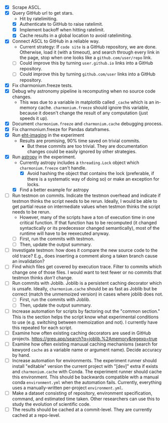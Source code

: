 - [x] Scrape ASCL.
- [x] Query GitHub url to get stars.
  - Hit by ratelimiting.
  - [x] Authenticate to GitHub to raise ratelimit.
  - [x] Implement backoff when hitting ratelimit.
  - [x] Cache results in a global location to avoid ratelimiting.
- [x] Connect ASCL to GitHub in a reliable way.
  - Current strategy: If `code site` is a GitHub repository, we are done. Otherwise, load it (with a timeout), and search through every link in the page, stop when one looks like a `github.com/user/repo` link.
  - [ ] Could improve this by turning `user.github.io` links into a GitHub repository.
  - [ ] Could improve this by turning `github.com/user` links into a GitHub repository.
- [x] Fix charmonium.freeze tests.
- [x] Debug why astronomy pipeline is recomputing when no source code changes.
  - This was due to a variable in matplotlib called `_cache` which is an in-memory cache. `charmonium.freeze` should ignore this variable, because it doesn't change the result of any computation (just speeds it up).
- [x] Document `charmonium.freeze` and `charmonium.cache` debugging process.
- [x] Fix charmonium.freeze for Pandas dataframes.
- [x] Run [eht-imaging] in the experiment
  - Results are promising, 90% time saved on trivial commits.
    - But these commits are too trivial. They are documentation changes could be easily ignored by other strategies.
- [x] Run [astropy] in the experiment.
  - Currently astropy includes a `threading.Lock` object which `charmonium.freeze` can't handle.
    - [x] Avoid hashing the object that contains the lock (preferable, if there is a systematic way of doing so) or make an exception for locks.
  - [x] Find a better example for astropy
- [ ] Run testmon on commits. Indicate the testmon overhead and indicate if testmon thinks the script needs to be rerun. Ideally, I would be able to get partial reuse on intermediate values when testmon thinks the script needs to be rerun.
  - However, many of the scripts have a ton of execution time in one critical function. If that function has to be recomputed (it changed syntactically or its predecessor changed semantically), most of the runtime will have to be reexecuted anyway.
  - [ ] First, run the commits with testmon.
  - [ ] Then, update the output summary.
- [ ] Investigate testmon: how does it compare the new source code to the old trace? E.g., does inserting a comment along a taken branch cause an invalidation?
- [ ] Find which files get covered by execution trace. Filter to commits which change one of those files. I would want to test fewer or no commits that testmon thinks _don't_ change.
- [ ] Run commits with Joblib. Joblib is a persistent caching decorator which is unsafe. Ideally, `charmonium.cache` should be as fast as Joblib but be correct (match the unmemoized version) in cases where joblib does not.
  - [ ] First, run the commits with Joblib.
  - [ ] Then, update the output summary.
- [ ] Increase automation for scripts by factoring out the "common section." This is the section helps the script know what experimental conditions to use (e.g. switching between memoization and not). I currently have this repeated for each script.
- [ ] Examine how often existing caching decorators are used in GitHub projects. https://grep.app/search?q=joblib.%2Amemory&regexp=true
- [ ] Examine how often existing manuual caching mechanisms (search for kewyord `cache` as a variable name or argument name). Decide accuracy by hand.
- [ ] Increase automation for environments. The experiment runner should install "editable" version the current project with "[dev]" extra if exists and `charmonium.cache` with Conda. The experiment runner should cache this environment. This should be backwards compatible with a manual conda `environment.yml` when the automation fails. Currently, everything uses a manually-written per-project `environment.yml`.
- [ ] Make a dataset consisting of repository, environment specification, command, and estimated time taken. Other researchers can use this to study the evolution of scientific code.
- [ ] The results should be cached at a commit-level. They are currently cached at a repo-level.

[eht-imaging]: https://github.com/achael/eht-imaging
[astropy]: https://github.com/astropy/astropy
